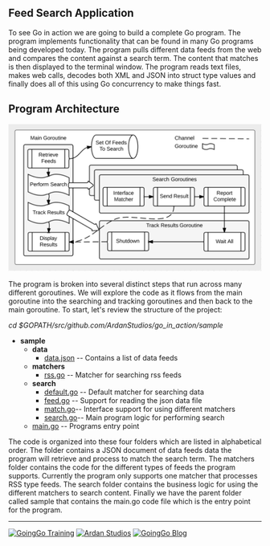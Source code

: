 ## Feed Search Application

To see Go in action we are going to build a complete Go program. The program implements functionality that can be found in many Go programs being developed today. The program pulls different data feeds from the web and compares the content against a search term. The content that matches is then displayed to the terminal window. The program reads text files, makes web calls, decodes both XML and JSON into struct type values and finally does all of this using Go concurrency to make things fast.

## Program Architecture

![The flow of the programs architecture.](architecture.png)

The program is broken into several distinct steps that run across many different goroutines. We will explore the code as it flows from the main goroutine into the searching and tracking goroutines and then back to the main goroutine. To start, let's review the structure of the project:

*cd $GOPATH/src/github.com/ArdanStudios/go_in_action/sample*

* **sample**
	* **data**
		* [data.json](sample/data/data.json) -- Contains a list of data feeds
	* **matchers**
		* [rss.go](sample/matchers/rss.go) -- Matcher for searching rss feeds
	* **search**
		* [default.go](sample/search/default.go) -- Default matcher for searching data
		* [feed.go](sample/search/feed.go) -- Support for reading the json data file
		* [match.go](sample/search/match.go)-- Interface support for using different matchers
		* [search.go](sample/search/search.go)-- Main program logic for performing search
	* [main.go](sample/main.go) -- Programs entry point

The code is organized into these four folders which are listed in alphabetical order. The folder contains a JSON document of data feeds data the program will retrieve and process to match the search term. The matchers folder contains the code for the different types of feeds the program supports. Currently the program only supports one matcher that processes RSS type feeds. The search folder contains the business logic for using the different matchers to search content. Finally we have the parent folder called sample that contains the main.go code file which is the entry point for the program.

___
[![GoingGo Training](../../00-slides/images/ggt_logo.png)](http://www.goinggotraining.net)
[![Ardan Studios](../../00-slides/images/ardan_logo.png)](http://www.ardanstudios.com)
[![GoingGo Blog](../../00-slides/images/ggb_logo.png)](http://www.goinggo.net)